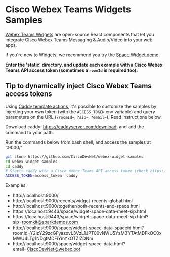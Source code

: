 # Cisco Webex Teams Widgets Samples

[Webex Teams Widgets](https://developer.webex.com/widgets.html) are open-source React components that let you integrate Cisco Webex Teams Messaging & Audio/Video into your web apps.

If you're new to Widgets, we recommend you try the [Space Widget demo](https://code.s4d.io/widget-space/latest/demo/index.html).

**Enter the 'static' directory, and update each example with a Cisco Webex Teams API access token (sometimes a `roomId` is required too).**

## Tip to dynamically inject Cisco Webex Teams access tokens

Using [Caddy template actions](https://caddyserver.com/docs/template-actions), it's possible to customize the samples by injecting your own token (with the `ACCESS_TOKEN` env variable) and query parameters on the URL (`?roomId=`, `?sip=`, `?email=`). Read instructions below.

Download caddy: https://caddyserver.com/download, and add the command to your path.

Run the commands below from bash shell, and access the samples at ':9000/'

```bash
git clone https://github.com/CiscoDevNet/webex-widget-samples
cd webex-widget-samples
cd caddy
# Starts caddy with a Cisco Webex Teams API access token (check https://developer.webex.com)
ACCESS_TOKEN=access_token  caddy
```

Examples:

- http://localhost:9000/
- http://localhost:9000/recents/widget-recents-global.html
- http://localhost:9000/together/both-recents-and-space.html
- https://localhost:9443/space/widget-space-data-meet-sip.html
- https://localhost:9443/space/widget-space-data-meet-sip.html?sip=roomkit@sparkdemos.com
- http://localhost:9000/space/widget-space-data-spaceid.html?roomId=Y2lzY29zcGFyazovL3VzL1JPT00vNWU5YzM3YTAtMDFkOC0xMWU4LTg1NDgtMDFiYmYxOTZlZDNm
- http://localhost:9000/space/widget-space-data.html?email=CiscoDevNet@webex.bot
